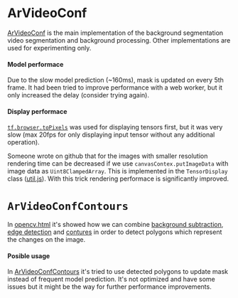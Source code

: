 # ArVideoConf

[ArVideoConf](./ArVideoConf.js) is the main implementation of the background segmentation video segmentation and background processing. Other implementations are used for  experimenting only.

#### Model performace

Due to the slow model prediction (~160ms), mask is updated on every 5th frame. It had been tried to improve performance with a web worker, but it only increased the delay (consider trying again).

#### Display performace

[`tf.browser.toPixels`](https://js.tensorflow.org/api/2.0.1/#browser.toPixels) was used for displaying tensors first, but it was very slow (max 20fps for only displaying input tensor without any additional operation).

Someone wrote on github that for the images with smaller resolution rendering time can be decreased if we use `canvasContex.putImageData` with image data as `Uint8ClampedArray`. This is implemented in the `TensorDisplay` class ([util.js](../../util.js)). With this trick rendering performace is significantly improved.

# `ArVideoConfContours`

In [opencv.html](../../../public/opencv.html) it's showed how we can combine [background subtraction](https://docs.opencv.org/3.4/de/df4/tutorial_js_bg_subtraction.html), [edge detection](https://docs.opencv.org/3.4/d7/de1/tutorial_js_canny.html) and [contures](https://docs.opencv.org/3.4/d0/d43/tutorial_js_table_of_contents_contours.html) in order to detect polygons which represent the changes on the image.

#### Posible usage

In [ArVideoConfContours](./ArVideoConfContours.js) it's tried to use detected polygons to update mask instead of frequent model prediction. It's not optimized and have some issues but it might be the way for further performance improvements.
